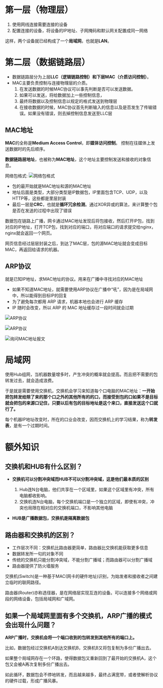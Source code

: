 
# 第一层（物理层）

1. 使用网线连接需要连接的设备
2. 配置连接的设备，将设备的IP地址、子网掩码和默认网关配置成同一网络

这样，两个设备就已经构成了一个**局域网**，也就是**LAN**。

# 第二层（数据链路层）

- 数据链路层分为上层**LLC（逻辑链路控制）**和下层**MAC（介质访问控制）**。
- MAC主要负责控制与连接物理层的介质。
    1. 在发送数据的时候MAC协议可以事先判断是否可以发送数据。
    2. 如果可以发送，将给数据加上一些控制信息，
    3. 最终将数据以及控制信息以规定的格式发送到物理层
    4. 在接收数据的时候，MAC协议首先判断输入的信息以及是否发生了传输错误。如果没有错误，则去掉控制信息发送至LLC层

## MAC地址

**MAC**的全称是**Medium Access Control**，即**媒体访问控制**。
控制在往媒体上发送数据时的先后顺序。

**数据链路层地址**，也被称为**MAC地址**，这个地址主要控制发送和接收的对象信息。

网络包格式:
![网络包格式](https://static001.geekbang.org/resource/image/ce/ed/cef93d665ca863fef40f7f854d5d33ed.jpg)

- 包的最开始就是MAC地址和源的MAC地址
- 地址后面是类型，大部分类型是IP数据包，IP里面包含TCP、UDP，以及HTTP等，这些都是里层封装
- 最后一层是**CRC**，也就是**循环冗余检测**。通过XOR异或的算法，来计算整个包是否在发送的过程中出现了错误

数据包在链路上广播，网卡通过MAC地址发现后将包接收，然后打开IP包，找到对应的IP地址，打开TCP包，找到对应的端口，将对应端口的请求提交给nginx，nginx就会返回一个网页。

网页信息经过层层封装之后，到达了MAC层，包的源MAC地址就会变成目标MAC，再返回给请求的机器。

## ARP协议

就是已知IP地址，求MAC地址的协议。用来在广播中寻找对应的MAC地址

- 如果不知道MAC地址，就需要使用ARP协议在广播中“吼”，因为是在局域网中，所以能得到目标IP的回复
- 为了避免每次都用 ARP 请求，机器本地也会进行 ARP 缓存
- IP 随时会改变，所以 ARP 的 MAC 地址缓存过一段时间就会过期 

![ARP协议](https://static001.geekbang.org/resource/image/17/3d/17ac2f46ef531e2b4380300f10267e3d.jpg)

![ARP协议](https://static001.geekbang.org/resource/image/5f/68/5fe88a40a8b5d507601968efb50ac668.jpg)

![询问MAC地址报文](https://img-blog.csdn.net/20180728152925653?watermark/2/text/aHR0cHM6Ly9ibG9nLmNzZG4ubmV0L20wXzM3MzIzNzcx/font/5a6L5L2T/fontsize/400/fill/I0JBQkFCMA==/dissolve/70)

# 局域网

使用Hub组网，当机器数量增多时，产生冲突的概率就会提高。而且把不需要的包转发过去，就会造成浪费。

于是就是需要使用交换机，交换机会学习来知道每个口电脑的MAC地址：**一开始把包转发给除了来的那个口之外的其他所有的的口，而接受到包的口如果不是目标就会把包的来源口记住，只要以后有包的目标地址是这个来口，直接发送这个口就行了。**

每个机器IP地址改变时，所在的口业会改变，因而交换机上的学习结果，称为**转发表**，是有一个过期时间。

# 额外知识

## 交换机和HUB有什么区别？

- **交换机可以分割冲突域而HUB不可以分割冲突域，这是他们最本质的区别**
    1. Hub连N台电脑，他们共享在一个区域里，如果这个区域里有冲突，所有电脑都收影响。
    2. 交换机连N台电脑，每个交换机端口是一个独立的区域，即使有冲突，冲突也局限在相对应的交换机端口，不影响其他电脑

- **HUB是广播数据包，交换机是隔离数据包**

## 路由器和交换机的区别？

- 工作层次不同：交换机比路由器更简单，路由器比交换机能获取更多信息
- 数据转发所一句的对象不同
- 传统的交换机只能分割冲突域，不能分割广播域；而路由器可以分割广播域
- 路由器提供了防火墙服务

交换机(Switch)是一种基于MAC(网卡的硬件地址)识别，为始发者和接收者之间建立临时的联网路径。

路由器(Router)亦称选径器，是在网络层实现互连的设备。可以连接多个网络或网段的网络设备，包括局域网和广域网。

## 如果一个局域网里面有多个交换机，ARP广播的模式会出现什么问题？

**ARP广播时，交换机会将一个端口收到的包转发到其他所有的端口上。**

比如，数据包经过交换机A到达交换机B，交换机B又将包复制为多份广播出去。

如果整个局域网存在一个环路，使得数据包又重新回到了最开始的交换机A，这个包又会被A再次复制多份广播出去。

如此循环，数据包会不停地转发，而且越来越多，最终占满宽带，或者使解析协议的硬件过载，形成广播风暴。
